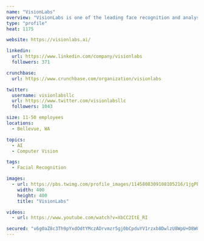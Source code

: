 ```yaml
---
name: "VisionLabs"
overview: "VisionLabs is one of the leading face recognition and analysis solutions vendors. VisionLabs products are based on state-of-the-art algorithms and technologies, developed by the company."
type: "profile"
heat: 1175

website: https://visionlabs.ai/

linkedin:
  url: https://www.linkedin.com/company/visionlabs
  followers: 371

crunchbase:
  url: https://www.crunchbase.com/organization/visionlabs

twitter:
  username: visionlabsllc
  url: https://www.twitter.com/visionlabsllc
  followers: 1043

size: 11-50 employees
locations:
  - Bellevue, WA

topics:
  - AI
  - Computer Vision

tags:
  - Facial Recognition

images:
  - url: https://pbs.twimg.com/profile_images/1145808309108105216/1jgPEkV0_400x400.png
    width: 400
    height: 400
    title: "VisionLabs"

videos:
  - url: https://www.youtube.com/watch?v=XbCC2ItE_RI

secured: "v6g0aZ8c3Th9pYxdOdtYMczADrvmzr5gj0bCpduYV1rzxb8DwlzU8WpU+D8W0g0F1nLqiqtVEVrA57srPmaq68xno8duyi7407ZhDGKcj1mIpLndCMVuedbaFIdWrNAvdXisbiI0QHcKxyj7eWKiJH0Gw/YQxzo3LcMGVMIQgrmK87EqzKZXLh5nAWyHfIRGKQxVzfqJU2C2pZ4pyG8SP4+os1igVbBJcmng1myCG7cuNX5M49c4cFdWVJcXxNobCfcKkLwyCdnnj2cUe5sKig==;YiYEA5CO7RRfI6MYegWMZA=="
---
```


